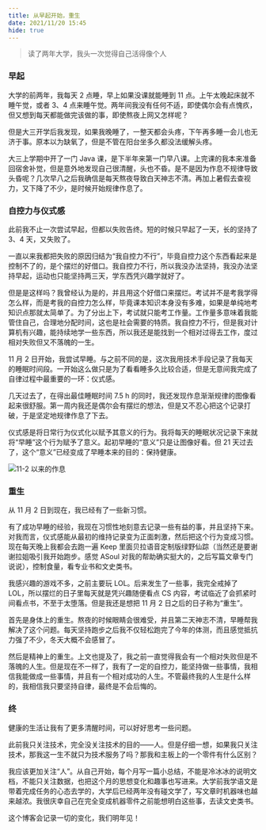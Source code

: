 ```yaml
---
title: 从早起开始，重生
date: 2021/11/20 15:45
hide: true
---
```


> 读了两年大学，我头一次觉得自己活得像个人

### 早起

大学的前两年，我每天 2 点睡，早上如果没课就能睡到 11 点。上午太晚起床就不睡午觉，或者 3、4 点来睡午觉。两年间我没有任何不适，即使偶尔会有点愧疚，但又想到每天都能做完该做的事，即使熬夜上网又怎样呢？

但是大三开学后我发现，如果我晚睡了，一整天都会头疼，下午再多睡一会儿也无济于事。原本以为缺氧了，但是不管在阳台坐多久都没法缓解头疼。

大三上学期中开了一门 Java 课，是下半年来第一门早八课。上完课的我本来准备回宿舍补觉，但是意外地发现自己很清醒，头也不昏。是不是因为作息不规律导致头昏呢？几次早八之后我确信是每天熬夜导致白天神志不清。再加上暑假去查视力，又下降了不少，是时候开始规律作息了。

### 自控力与仪式感

此前我不止一次尝试早起，但都以失败告终。短的时候只早起了一天，长的坚持了 3、4 天，又失败了。

一直以来我都把失败的原因归结为“我自控力不行”，毕竟自控力这个东西看起来是控制不了的，是个摆烂的好借口。我自控力不行，所以我没办法坚持，我没办法坚持早起，运动也只能坚持两三天，学东西凭兴趣学就好了。

但是是这样吗？我曾经认为是的，并且用这个好借口来摆烂。考试并不是考我学得怎么样，而是考我的自控力怎么样，毕竟课本知识本身没有多难，如果是单纯地考知识点那就太简单了。为了分出上下，考试就只能考工作量。工作量多意味着我能管住自己，合理地分配时间，这也是社会需要的特质。我自控力不行，但是我对计算机有兴趣，能持续地学一些东西，所以我还是能找到一个相对过得去工作，度过相对失败但又不落魄的一生。

11 月 2 日开始，我尝试早睡。与之前不同的是，这次我用技术手段记录了我每天的睡眠时间段。一开始这么做只是为了看看睡多久比较合适，但是无意间我完成了自律过程中最重要的一环：仪式感。

几天过去了，在得出最佳睡眠时间 7.5 h 的同时，我还发现作息渐渐规律的图像看起来很舒服。第一周内我还是偶尔会有摆烂的想法，但是又不忍心把这个记录打破，于是坚定地规律作息了下去。

仪式感是将日常行为仪式化以赋予其意义的行为。我将每天的睡眠状况记录下来就将“早睡”这个行为赋予了意义。起初早睡的“意义”只是让图像好看。但 21 天过去了，这个“意义”已经变成了早睡本来的目的：保持健康。

![11-2 以来的作息](https://images.chromium.link/blog/1WY5C9eviHO.png)

### 重生

从 11 月 2 日到现在，我已经有了一些新习惯。

有了成功早睡的经验，我现在习惯性地刻意去记录一些有益的事，并且坚持下来。对我而言，仪式感能从最初的维持记录变为正面刺激，然后把这个行为变成习惯。现在每天晚上我都会去跑一遍 Keep 里面贝拉语音定制版绿野仙踪（当然还是要谢谢拉姐吸引我开始跑步。感觉 ASoul 对我的帮助确实挺大的，之后写篇文章专门说说），控制食量，看专业书和文史类书。

我感兴趣的游戏不多，之前主要玩 LOL。后来发生了一些事，我完全戒掉了 LOL，所以摆烂的日子里每天就是凭兴趣随便看点 CS 内容，考试临近了会抓紧时间看点书，不至于太堕落。但是我还是想把 11 月 2 日之后的日子称为“重生”。

首先是身体上的重生。熬夜的时候眼睛会很难受，并且第二天神志不清，早睡帮我解决了这个问题。每天坚持跑步之后我不仅轻松跑完了今年的体测，而且感觉抵抗力强了不少，冬天大概不会感冒了。

然后是精神上的重生。上文也提及了，我之前一直觉得我会有一个相对失败但是不落魄的人生。但是现在不一样了，我有了一定的自控力，能坚持做一些事情，我相信我能做成一些事情，并且有一个相对成功的人生。不管最终我的人生是什么样的，我相信我只要坚持自律，最终是不会后悔的。

### 终

健康的生活让我有了更多清醒时间，可以好好思考一些问题。

此前我只关注技术，完全没关注技术的目的——人。但是仔细一想，如果我只关注技术，那我这一生不就只为技术服务了吗？那我和主板上的一个零件有什么区别？

我应该更加关注“人”。从自己开始，每个月写一篇小总结，不能是冷冰冰的说明文档，不能只关注数据，也把这个月的思想变化和趣事也写进来。大学前我学语文是带着完成任务的心态去学的，大学后已经两年没有碰文学了，写文章时机器味也越来越浓。我很庆幸自己在完全变成机器零件之前能想明白这些事，去读文史类书。

这个博客会记录一切的变化，我们明年见！

